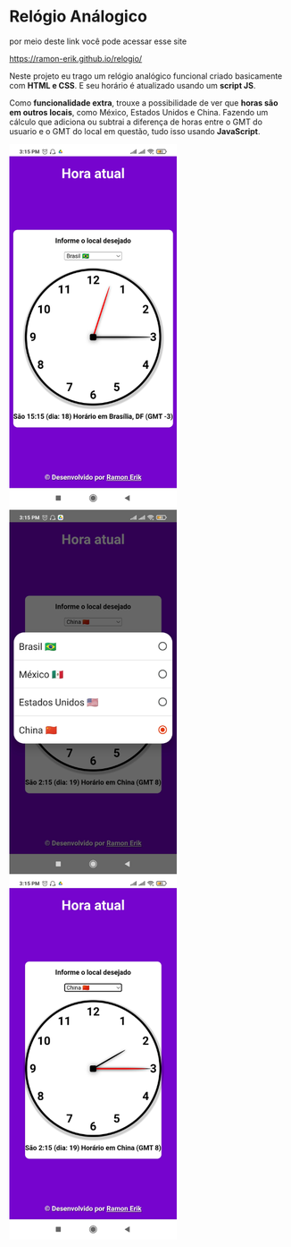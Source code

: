 # Relógio Análogico

por meio deste link você pode acessar esse site

<https://ramon-erik.github.io/relogio/>

Neste projeto eu trago um relógio analógico funcional criado basicamente com **HTML e CSS**. E seu horário é atualizado usando um **script JS**.

Como **funcionalidade extra**, trouxe a possibilidade de ver que **horas são em outros locais**, como México, Estados Unidos e China. Fazendo um cálculo que adiciona ou subtrai a diferença de horas entre o GMT do usuario e o GMT do local em questão, tudo isso usando **JavaScript**.

<p text-aling="center">
    <img width="300px" src="imagens/img1.jpg" alt="primeira vista do projeto">
    <img width="300px" src="imagens/img2.jpg" alt="segunda vista do projeto">
    <img width="300px" src="imagens/img3.jpg" alt="outra vista do projeto">
</p>